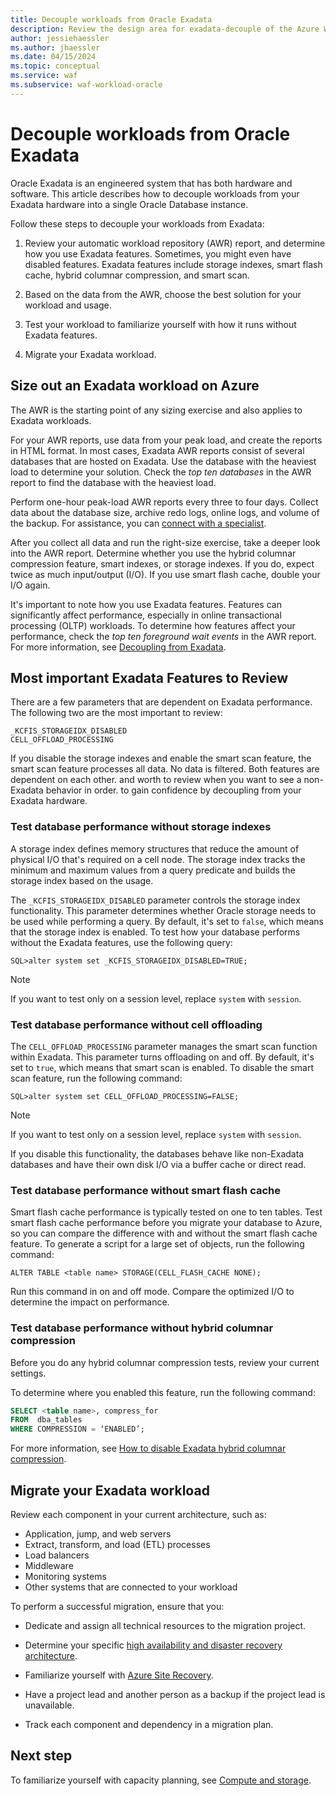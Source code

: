 ```yaml
---
title: Decouple workloads from Oracle Exadata
description: Review the design area for exadata-decouple of the Azure Well-Architected Framework. See how to apply these principles to Oracle on Azure IaaS workloads.
author: jessiehaessler
ms.author: jhaessler
ms.date: 04/15/2024
ms.topic: conceptual
ms.service: waf
ms.subservice: waf-workload-oracle
---
```


# Decouple workloads from Oracle Exadata

Oracle Exadata is an engineered system that has both hardware and software. This article describes how to decouple workloads from your Exadata hardware into a single Oracle Database instance.

Follow these steps to decouple your workloads from Exadata:

1. Review your automatic workload repository (AWR) report, and determine how you use Exadata features. Sometimes, you might even have disabled features. Exadata features include storage indexes, smart flash cache, hybrid columnar compression, and smart scan.

1. Based on the data from the AWR, choose the best solution for your workload and usage.
1. Test your workload to familiarize yourself with how it runs without Exadata features.
1. Migrate your Exadata workload.

## Size out an Exadata workload on Azure

The AWR is the starting point of any sizing exercise and also applies to Exadata workloads.

For your AWR reports, use data from your peak load, and create the reports in HTML format. In most cases, Exadata AWR reports consist of several databases that are hosted on Exadata. Use the database with the heaviest load to determine your solution. Check the *top ten databases* in the AWR report to find the database with the heaviest load.

Perform one-hour peak-load AWR reports every three to four days. Collect data about the database size, archive redo logs, online logs, and volume of the backup. For assistance, you can [connect with a specialist](https://www.oracle.com/cloud/azure/oracle-database-at-azure/).

After you collect all data and run the right-size exercise, take a deeper look into the AWR report. Determine whether you use the hybrid columnar compression feature, smart indexes, or storage indexes. If you do, expect twice as much input/output (I/O). If you use smart flash cache, double your I/O again.

It's important to note how you use Exadata features. Features can significantly affect performance, especially in online transactional processing (OLTP) workloads. To determine how features affect your performance, check the *top ten foreground wait events* in the AWR report. For more information, see [Decoupling from Exadata](/azure/azure-netapp-files/performance-oracle-multiple-volumes#decoupling-from-exadata).

## Most important Exadata Features to Review

There are a few parameters that are dependent on Exadata performance. The following two are the most important to review:

`_KCFIS_STORAGEIDX_DISABLED`  
`CELL_OFFLOAD_PROCESSING`

If you disable the storage indexes and enable the smart scan feature, the smart scan feature processes all data. No data is filtered. Both features are dependent on each other. and worth to review when you want to see a non-Exadata behavior in order. to gain confidence by decoupling from your Exadata hardware. 

### Test database performance without storage indexes

A storage index defines memory structures that reduce the amount of physical I/O that's required on a cell node. The storage index tracks the minimum and maximum values from a query predicate and builds the storage index based on the usage.

The `_KCFIS_STORAGEIDX_DISABLED` parameter controls the storage index functionality. This parameter determines whether Oracle storage needs to be used while performing a query. By default, it's set to `false`, which means that the storage index is enabled. To test how your database performs without the Exadata features, use the following query:

`SQL>alter system set _KCFIS_STORAGEIDX_DISABLED=TRUE;`

> [!NOTE]
> If you want to test only on a session level, replace `system` with `session`.

### Test database performance without cell offloading

The `CELL_OFFLOAD_PROCESSING` parameter manages the smart scan function within Exadata. This parameter turns offloading on and off. By default, it's set to `true`, which means that smart scan is enabled. To disable the smart scan feature, run the following command: 

`SQL>alter system set CELL_OFFLOAD_PROCESSING=FALSE;`

> [!NOTE]
> If you want to test only on a session level, replace `system` with `session`.

If you disable this functionality, the databases behave like non-Exadata databases and have their own disk I/O via a buffer cache or direct read.

### Test database performance without smart flash cache

Smart flash cache performance is typically tested on one to ten tables. Test smart flash cache performance before you migrate your database to Azure, so you can compare the difference with and without the smart flash cache feature. To generate a script for a large set of objects, run the following command: 

`ALTER TABLE <table name> STORAGE(CELL_FLASH_CACHE NONE);`

Run this command in on and off mode. Compare the optimized I/O to determine the impact on performance.

### Test database performance without hybrid columnar compression

Before you do any hybrid columnar compression tests, review your current settings. 

To determine where you enabled this feature, run the following command: 

```sql
SELECT <table name>, compress_for 
FROM  dba_tables 
WHERE COMPRESSION = ‘ENABLED’;
```

For more information, see [How to disable Exadata hybrid columnar compression](https://support.oracle.com/knowledge/Oracle%20Database%20Products/1080301_1.html).

## Migrate your Exadata workload

Review each component in your current architecture, such as:

-	Application, jump, and web servers
-	Extract, transform, and load (ETL) processes
-	Load balancers
-	Middleware
-	Monitoring systems
-	Other systems that are connected to your workload

To perform a successful migration, ensure that you:

- Dedicate and assign all technical resources to the migration project.

- Determine your specific [high availability and disaster recovery architecture](review-design-principles.md#reliability).
- Familiarize yourself with [Azure Site Recovery](/azure/site-recovery).
- Have a project lead and another person as a backup if the project lead is unavailable.
- Track each component and dependency in a migration plan.

## Next step

To familiarize yourself with capacity planning, see [Compute and storage](choose-compute-storage.md).


